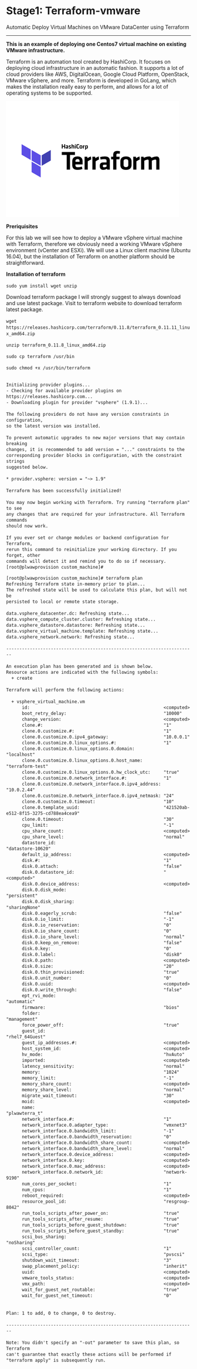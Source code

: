 # Stage1: Terraform-vmware
Automatic Deploy Virtual Machines on VMware DataCenter using Terraform

***

**This is an example of deploying one Centos7 virtual machine on existing VMware infrastructure.**

Terraform is an automation tool created by HashiCorp. It focuses on deploying cloud infrastructure in an automatic fashion. It supports a lot of cloud providers like AWS, DigitalOcean, Google Cloud Platform, OpenStack, VMware vSphere, and more. Terraform is developed in GoLang, which makes the installation really easy to perform, and allows for a lot of operating systems to be supported.

![Alt](images/logo.png)

**Preriquisites**

For this lab we will see how to deploy a VMware vSphere virtual machine with Terraform, therefore we obviously need a working VMware vSphere environment (vCenter and ESXi). We will use a Linux client machine (Ubuntu 16.04), but the installation of Terraform on another platform should be straightforward.

**Installation of terraform**

``sudo yum install wget unzip``

Download terraform package
I will strongly suggest to always download and use latest package. Visit to terraform website to download terraform latest package.

``wget https://releases.hashicorp.com/terraform/0.11.8/terraform_0.11.11_linux_amd64.zip``

``unzip terraform_0.11.8_linux_amd64.zip``

``sudo cp terraform /usr/bin``

``sudo chmod +x /usr/bin/terraform``


```[root@plwawprovision custom_machine]# terraform init

Initializing provider plugins...
- Checking for available provider plugins on https://releases.hashicorp.com...
- Downloading plugin for provider "vsphere" (1.9.1)...

The following providers do not have any version constraints in configuration,
so the latest version was installed.

To prevent automatic upgrades to new major versions that may contain breaking
changes, it is recommended to add version = "..." constraints to the
corresponding provider blocks in configuration, with the constraint strings
suggested below.

* provider.vsphere: version = "~> 1.9"

Terraform has been successfully initialized!

You may now begin working with Terraform. Try running "terraform plan" to see
any changes that are required for your infrastructure. All Terraform commands
should now work.

If you ever set or change modules or backend configuration for Terraform,
rerun this command to reinitialize your working directory. If you forget, other
commands will detect it and remind you to do so if necessary.
[root@plwawprovision custom_machine]# 
```

```
[root@plwawprovision custom_machine]# terraform plan
Refreshing Terraform state in-memory prior to plan...
The refreshed state will be used to calculate this plan, but will not be
persisted to local or remote state storage.

data.vsphere_datacenter.dc: Refreshing state...
data.vsphere_compute_cluster.cluster: Refreshing state...
data.vsphere_datastore.datastore: Refreshing state...
data.vsphere_virtual_machine.template: Refreshing state...
data.vsphere_network.network: Refreshing state...

------------------------------------------------------------------------

An execution plan has been generated and is shown below.
Resource actions are indicated with the following symbols:
  + create

Terraform will perform the following actions:

  + vsphere_virtual_machine.vm
      id:                                                   <computed>
      boot_retry_delay:                                     "10000"
      change_version:                                       <computed>
      clone.#:                                              "1"
      clone.0.customize.#:                                  "1"
      clone.0.customize.0.ipv4_gateway:                     "10.0.0.1"
      clone.0.customize.0.linux_options.#:                  "1"
      clone.0.customize.0.linux_options.0.domain:           "localhost"
      clone.0.customize.0.linux_options.0.host_name:        "terraform-test"
      clone.0.customize.0.linux_options.0.hw_clock_utc:     "true"
      clone.0.customize.0.network_interface.#:              "1"
      clone.0.customize.0.network_interface.0.ipv4_address: "10.0.2.44"
      clone.0.customize.0.network_interface.0.ipv4_netmask: "24"
      clone.0.customize.0.timeout:                          "10"
      clone.0.template_uuid:                                "421520ab-e512-8f15-3275-cd788ea4cea9"
      clone.0.timeout:                                      "30"
      cpu_limit:                                            "-1"
      cpu_share_count:                                      <computed>
      cpu_share_level:                                      "normal"
      datastore_id:                                         "datastore-10620"
      default_ip_address:                                   <computed>
      disk.#:                                               "1"
      disk.0.attach:                                        "false"
      disk.0.datastore_id:                                  "<computed>"
      disk.0.device_address:                                <computed>
      disk.0.disk_mode:                                     "persistent"
      disk.0.disk_sharing:                                  "sharingNone"
      disk.0.eagerly_scrub:                                 "false"
      disk.0.io_limit:                                      "-1"
      disk.0.io_reservation:                                "0"
      disk.0.io_share_count:                                "0"
      disk.0.io_share_level:                                "normal"
      disk.0.keep_on_remove:                                "false"
      disk.0.key:                                           "0"
      disk.0.label:                                         "disk0"
      disk.0.path:                                          <computed>
      disk.0.size:                                          "20"
      disk.0.thin_provisioned:                              "true"
      disk.0.unit_number:                                   "0"
      disk.0.uuid:                                          <computed>
      disk.0.write_through:                                 "false"
      ept_rvi_mode:                                         "automatic"
      firmware:                                             "bios"
      folder:                                               "management"
      force_power_off:                                      "true"
      guest_id:                                             "rhel7_64Guest"
      guest_ip_addresses.#:                                 <computed>
      host_system_id:                                       <computed>
      hv_mode:                                              "hvAuto"
      imported:                                             <computed>
      latency_sensitivity:                                  "normal"
      memory:                                               "1024"
      memory_limit:                                         "-1"
      memory_share_count:                                   <computed>
      memory_share_level:                                   "normal"
      migrate_wait_timeout:                                 "30"
      moid:                                                 <computed>
      name:                                                 "plwawterra_t"
      network_interface.#:                                  "1"
      network_interface.0.adapter_type:                     "vmxnet3"
      network_interface.0.bandwidth_limit:                  "-1"
      network_interface.0.bandwidth_reservation:            "0"
      network_interface.0.bandwidth_share_count:            <computed>
      network_interface.0.bandwidth_share_level:            "normal"
      network_interface.0.device_address:                   <computed>
      network_interface.0.key:                              <computed>
      network_interface.0.mac_address:                      <computed>
      network_interface.0.network_id:                       "network-9190"
      num_cores_per_socket:                                 "1"
      num_cpus:                                             "1"
      reboot_required:                                      <computed>
      resource_pool_id:                                     "resgroup-8042"
      run_tools_scripts_after_power_on:                     "true"
      run_tools_scripts_after_resume:                       "true"
      run_tools_scripts_before_guest_shutdown:              "true"
      run_tools_scripts_before_guest_standby:               "true"
      scsi_bus_sharing:                                     "noSharing"
      scsi_controller_count:                                "1"
      scsi_type:                                            "pvscsi"
      shutdown_wait_timeout:                                "3"
      swap_placement_policy:                                "inherit"
      uuid:                                                 <computed>
      vmware_tools_status:                                  <computed>
      vmx_path:                                             <computed>
      wait_for_guest_net_routable:                          "true"
      wait_for_guest_net_timeout:                           "0"


Plan: 1 to add, 0 to change, 0 to destroy.

------------------------------------------------------------------------

Note: You didn't specify an "-out" parameter to save this plan, so Terraform
can't guarantee that exactly these actions will be performed if
"terraform apply" is subsequently run.

```
